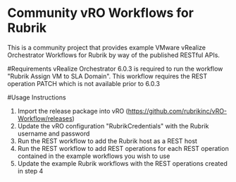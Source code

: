 # Community vRO Workflows for Rubrik
This is a community project that provides example VMware vRealize Orchestrator Workflows for Rubrik by way of the published RESTful APIs.

#Requirements
vRealize Orchestrator 6.0.3 is required to run the workflow "Rubrik Assign VM to SLA Domain".  This workflow requires the REST operation PATCH which is not available prior to 6.0.3

#Usage Instructions
1. Import the release package into vRO (https://github.com/rubrikinc/vRO-Workflow/releases)
2. Update the vRO configuration "RubrikCredentials" with the Rubrik username and password
3. Run the REST workflow to add the Rubrik host as a REST host
4. Run the REST workflow to add REST operations for each REST operation contained in the example workflows you wish to use
5. Update the example Rubrik workflows with the REST operations created in step 4

